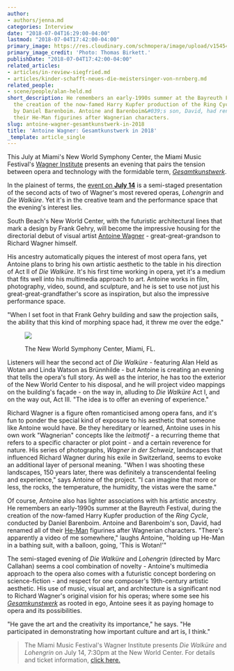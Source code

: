 ```yaml
---
author:
- authors/jenna.md
categories: Interview
date: "2018-07-04T16:29:00-04:00"
lastmod: "2018-07-04T17:42:00-04:00"
primary_image: https://res.cloudinary.com/schmopera/image/upload/v1545409169/media/webhook-uploads/1530736137589/Antoine-wagner-portrait1.jpg.jpg
primary_image_credit: 'Photo: Thomas Birkett.'
publishDate: "2018-07-04T17:42:00-04:00"
related_articles:
- articles/in-review-siegfried.md
- articles/kinder-schafft-neues-die-meistersinger-von-nrnberg.md
related_people:
- scene/people/alan-held.md
short_description: He remembers an early-1990s summer at the Bayreuth Festival, during
  the creation of the now-famed Harry Kupfer production of the Ring Cycle, conducted
  by Daniel Barenboim. Antoine and Barenboim&#039;s son, David, had renamed all of
  their He-Man figurines after Wagnerian characters.
slug: antoine-wagner-gesamtkunstwerk-in-2018
title: 'Antoine Wagner: Gesamtkunstwerk in 2018'
_template: article_single
---
```


This July at Miami's New World Symphony Center, the Miami Music Festival's [Wagner Institute](https://www.miamiwagnerinstitute.com/) presents an evening that pairs the tension between opera and technology with the formidable term, [*Gesamtkunstwerk*](https://en.wikipedia.org/wiki/Gesamtkunstwerk).

In the plainest of terms, the [event on **July 14**](http://www.nws.edu/events-tickets/concerts/miami-music-festival-wagner-institute/) is a semi-staged presentation of the second acts of two of Wagner's most revered operas, *Lohengrin* and *Die Walküre*. Yet it's in the creative team and the performance space that the evening's interest lies. 

South Beach's New World Center, with the futuristic architectural lines that mark a design by Frank Gehry, will become the impressive housing for the directorial debut of visual artist [Antoine Wagner](http://antoinewagner.com/) - great-great-grandson to Richard Wagner himself.

His ancestry automatically piques the interest of most opera fans, yet Antoine plans to bring his own artistic aesthetic to the table in his direction of Act II of *Die Walküre*. It's his first time working in opera, yet it's a medium that fits well into his multimedia approach to art. Antoine works in film, photography, video, sound, and sculpture, and he is set to use not just his great-great-grandfather's score as inspiration, but also the impressive performance space. 

"When I set foot in that Frank Gehry building and saw the projection sails, the ability that this kind of morphing space had, it threw me over the edge."

<figure data-type="image">

![](https://res.cloudinary.com/schmopera/image/upload/v1545409169/media/webhook-uploads/1530739605948/Miami_New_World_Center.jpg.jpg)<figcaption>The New World Symphony Center, Miami, FL.</figcaption>
</figure>

Listeners will hear the second act of *Die Walküre* - featuring Alan Held as Wotan and Linda Watson as Brünnhilde - but Antoine is creating an evening that tells the opera's full story. As well as the interior, he has too the exterior of the New World Center to his disposal, and he will project video mappings on the building's façade - on the way in, alluding to *Die Walküre* Act I, and on the way out, Act III. "The idea is to offer an evening of experience."

Richard Wagner is a figure often romanticised among opera fans, and it's fun to ponder the special kind of exposure to his aesthetic that someone like Antoine would have. Be they hereditary or learned, Antoine uses in his own work "Wagnerian" concepts like the *leitmotif* - a recurring theme that refers to a specific character or plot point - and a certain reverence for nature. His series of photographs, *Wagner in der Schweiz*, landscapes that influenced Richard Wagner during his exile in Switzerland, seems to evoke an additional layer of personal meaning. "When I was shooting these landscapes, 150 years later, there was definitely a transcendental feeling and experience," says Antoine of the project. "I can imagine that more or less, the rocks, the temperature, the humidity, the vistas were the same."

Of course, Antoine also has lighter associations with his artistic ancestry. He remembers an early-1990s summer at the Bayreuth Festival, during the creation of the now-famed Harry Kupfer production of the *Ring Cycle*, conducted by Daniel Barenboim. Antoine and Barenboim's son, David, had renamed all of their [He-Man](https://en.wikipedia.org/wiki/He-Man) figurines after Wagnerian characters. "There's apparently a video of me somewhere," laughs Antoine, "holding up He-Man in a bathing suit, with a balloon, going, 'This is Wotan!'"

The semi-staged evening of *Die Walküre* and *Lohengrin* (directed by Marc Callahan) seems a cool combination of novelty - Antoine's multimedia approach to the opera also comes with a futuristic concept bordering on science-fiction - and respect for one composer's 19th-century artistic aesthetic. His use of music, visual art, and architecture is a significant nod to Richard Wagner's original vision for his operas; where some see his [*Gesamkunstwerk*](https://en.wikipedia.org/wiki/Gesamtkunstwerk) as rooted in ego, Antoine sees it as paying homage to opera and its possibilities. 

"He gave the art and the creativity its importance," he says. "He participated in demonstrating how important culture and art is, I think."

>The Miami Music Festival's Wagner Institute presents *Die Walküre* and *Lohengrin* on July 14, 7:30pm at the New World Center. For details and ticket information, [click here.](http://www.nws.edu/events-tickets/concerts/miami-music-festival-wagner-institute/)
